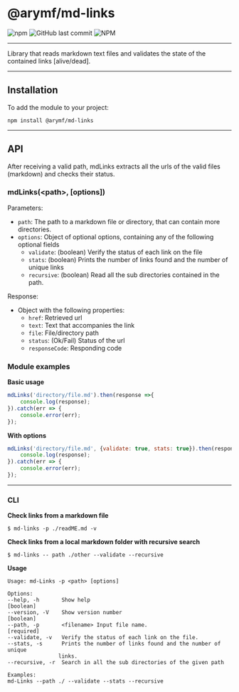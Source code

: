 # @arymf/md-links
![npm](https://img.shields.io/npm/v/@arymf/md-links) ![GitHub last commit](https://img.shields.io/github/last-commit/AryMF/GDL004-md-links) ![NPM](https://img.shields.io/npm/l/@arymf/md-links)

---
Library that reads markdown text files and validates the state of the contained links [alive/dead].

---

## Installation

To add the module to your project:

	npm install @arymf/md-links

---
## API

After receiving a valid path, mdLinks extracts all the urls of the valid files (markdown) and checks their status.

### mdLinks(\<path>, [options])

Parameters:
* `path`: The path to a markdown file or directory, that can contain more directories.
* `options`: Object of optional options, containing any of the following optional fields
	* `validate`: (boolean) Verify the status of each link on the file
	* `stats`: (boolean) Prints the number of links found and the number of unique links
	* `recursive`: (boolean) Read all the sub directories contained in the path.

Response:
* Object with the following properties:
	* `href`: Retrieved url
	* `text`: Text that accompanies the link
	* `file`: File/directory path
	* `status`: (Ok/Fail) Status of the url
	* `responseCode`: Responding code

### Module examples

**Basic usage**

```js
mdLinks('directory/file.md').then(response =>{
	console.log(response);
}).catch(err => {
	console.error(err);
});
```

**With options**

```js
mdLinks('directory/file.md', {validate: true, stats: true}).then(response =>{
	console.log(response);
}).catch(err => {
	console.error(err);
});
```
---

### CLI

**Check links from a markdown file**

	$ md-links -p ./readME.md -v

**Check links from a local markdown folder with recursive search**

	$ md-links -- path ./other --validate --recursive

**Usage**

	Usage: md-Links -p <path> [options]

	Options:
	--help, -h       Show help                                           [boolean]
	--version, -V    Show version number                                 [boolean]
	--path, -p       <filename> Input file name.                        [required]
	--validate, -v   Verify the status of each link on the file.
	--stats, -s      Prints the number of links found and the number of unique
					links.
	--recursive, -r  Search in all the sub directories of the given path

	Examples:
	md-Links --path ./ --validate --stats --recursive